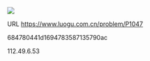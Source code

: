 ![](https://blocksrc.haplat.net/_bot_sbu/sbu-pic.gif)

URL https://www.luogu.com.cn/problem/P1047

684780441d1694783587135790ac

112.49.6.53

